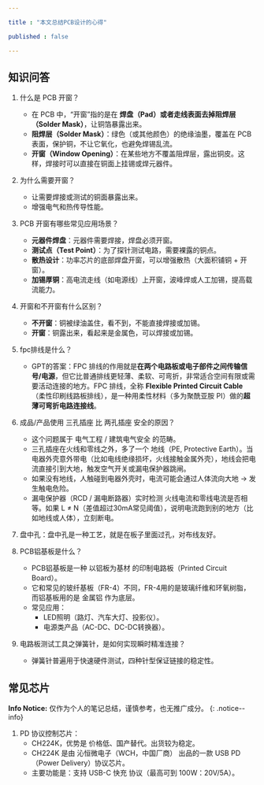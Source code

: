 ```yaml
---

title : "本文总结PCB设计的心得"

published : false

---
```



## 知识问答

1. 什么是 PCB 开窗？  
   - 在 PCB 中，“开窗”指的是在 **焊盘（Pad）或者走线表面去掉阻焊层（Solder Mask）**，让铜箔暴露出来。  
   - **阻焊层（Solder Mask）**：绿色（或其他颜色）的绝缘油墨，覆盖在 PCB 表面，保护铜，不让它氧化，也避免焊锡乱流。  
   - **开窗（Window Opening）**：在某些地方不覆盖阻焊层，露出铜皮。这样，焊接时可以直接在铜面上挂锡或焊元器件。  
2. 为什么需要开窗？  
   - 让需要焊接或测试的铜面暴露出来。  
   - 增强电气和热传导性能。  
3. PCB 开窗有哪些常见应用场景？  
   - **元器件焊盘**：元器件需要焊接，焊盘必须开窗。  
   - **测试点（Test Point）**：为了探针测试电路，需要裸露的铜点。  
   - **散热设计**：功率芯片的底部焊盘开窗，可以增强散热（大面积铺铜 + 开窗）。  
   - **加锡厚铜**：高电流走线（如电源线）上开窗，波峰焊或人工加锡，提高载流能力。  
4. 开窗和不开窗有什么区别？  
   - **不开窗**：铜被绿油盖住，看不到，不能直接焊接或加锡。  
   - **开窗**：铜露出来，看起来是金属色，可以焊接或加锡。  
5. fpc排线是什么？
   - GPT的答案：FPC 排线的作用就是**在两个电路板或电子部件之间传输信号/电源**，但它比普通排线更轻薄、柔软、可弯折，非常适合空间有限或需要活动连接的地方。FPC 排线，全称 **Flexible Printed Circuit Cable**（柔性印刷线路板排线），是一种用柔性材料（多为聚酰亚胺 PI）做的**超薄可弯折电路连接线**。
6. 成品/产品使用 三孔插座 比 两孔插座 安全的原因？
    - 这个问题属于 电气工程 / 建筑电气安全 的范畴。
    - 三孔插座在火线和零线之外，多了一个 地线（PE, Protective Earth）。当电器外壳意外带电（比如电线绝缘损坏，火线接触金属外壳），地线会把电流直接引到大地，触发空气开关或漏电保护器跳闸。
    - 如果没有地线，人触碰到电器外壳时，电流可能会通过人体流向大地 → 发生触电危险。
    - 漏电保护器（RCD / 漏电断路器）实时检测 火线电流和零线电流是否相等。如果 L ≠ N（差值超过30mA常见阈值），说明电流跑到别的地方（比如地线或人体），立刻断电。
7. 盘中孔：盘中孔是一种工艺，就是在板子里面过孔，对布线友好。
8. PCB铝基板是什么？

   - PCB铝基板是一种 以铝板为基材 的印制电路板（Printed Circuit Board）。
	- 它和常见的玻纤基板（FR-4）不同，FR-4用的是玻璃纤维和环氧树脂，而铝基板用的是 金属铝 作为底层。
   - 常见应用：
      - LED照明（路灯、汽车大灯、投影仪）。
	   - 电源类产品（AC-DC、DC-DC转换器）。
9. 电路板测试工具之弹簧针，是如何实现瞬时精准连接？
   - 弹簧针普遍用于快速硬件测试，四种针型保证链接的稳定性。



## 常见芯片


**Info Notice:** 仅作为个人的笔记总结，谨慎参考，也无推广成分。
{: .notice--info}


1. PD 协议控制芯片：
   - CH224K，优势是 价格低、国产替代。出货较为稳定。
   - CH224K 是由 沁恒微电子（WCH，中国厂商） 出品的一款 USB PD（Power Delivery）协议芯片。
   - 主要功能是：支持 USB-C 快充 协议（最高可到 100W：20V/5A）。